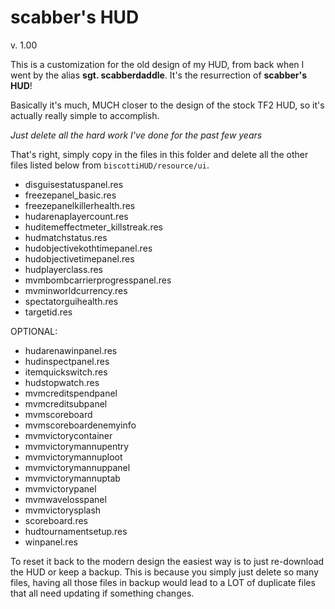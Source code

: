 # scabber's HUD
v. 1.00

This is a customization for the old design of my HUD, from back when I went by the alias **sgt. scabberdaddle**. It's the resurrection of **scabber's HUD**!

Basically it's much, MUCH closer to the design of the stock TF2 HUD, so it's actually really simple to accomplish.

*Just delete all the hard work I've done for the past few years*

That's right, simply copy in the files in this folder and delete all the other files listed below from `biscottiHUD/resource/ui`.

* disguisestatuspanel.res
* freezepanel_basic.res
* freezepanelkillerhealth.res
* hudarenaplayercount.res
* huditemeffectmeter_killstreak.res
* hudmatchstatus.res
* hudobjectivekothtimepanel.res
* hudobjectivetimepanel.res
* hudplayerclass.res
* mvmbombcarrierprogresspanel.res
* mvminworldcurrency.res
* spectatorguihealth.res
* targetid.res

OPTIONAL:

* hudarenawinpanel.res
* hudinspectpanel.res
* itemquickswitch.res
* hudstopwatch.res
* mvmcreditspendpanel
* mvmcreditsubpanel
* mvmscoreboard
* mvmscoreboardenemyinfo
* mvmvictorycontainer
* mvmvictorymannupentry
* mvmvictorymannuploot
* mvmvictorymannuppanel
* mvmvictorymannuptab
* mvmvictorypanel
* mvmwavelosspanel
* mvmvictorysplash
* scoreboard.res
* hudtournamentsetup.res
* winpanel.res

To reset it back to the modern design the easiest way is to just re-download the HUD or keep a backup. This is because you simply just delete so many files, having all those files in backup would lead to a LOT of duplicate files that all need updating if something changes.